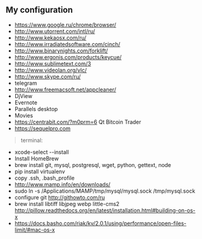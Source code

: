 
My configuration
----------------

- https://www.google.ru/chrome/browser/
- http://www.utorrent.com/intl/ru/
- http://www.kekaosx.com/ru/
- http://www.irradiatedsoftware.com/cinch/
- http://www.binarynights.com/forklift/
- http://www.ergonis.com/products/keycue/
- http://www.sublimetext.com/3
- http://www.videolan.org/vlc/
- http://www.skype.com/ru/
- telegram
- http://www.freemacsoft.net/appcleaner/
- DjView
- Evernote
- Parallels desktop
- Movies
- https://centrabit.com/?m0prm=6 Qt Bitcoin Trader
- https://sequelpro.com

> terminal:

- xcode-select --install
- Install HomeBrew
- brew install git, mysql, postgresql, wget, python, gettext, node
- pip install virtualenv
- copy .ssh, .bash_profile
- http://www.mamp.info/en/downloads/
- sudo ln -s /Applications/MAMP/tmp/mysql/mysql.sock /tmp/mysql.sock
- configure git http://githowto.com/ru
- brew install libtiff libjpeg webp little-cms2 http://pillow.readthedocs.org/en/latest/installation.html#building-on-os-x
- https://docs.basho.com/riak/kv/2.0.1/using/performance/open-files-limit/#mac-os-x
